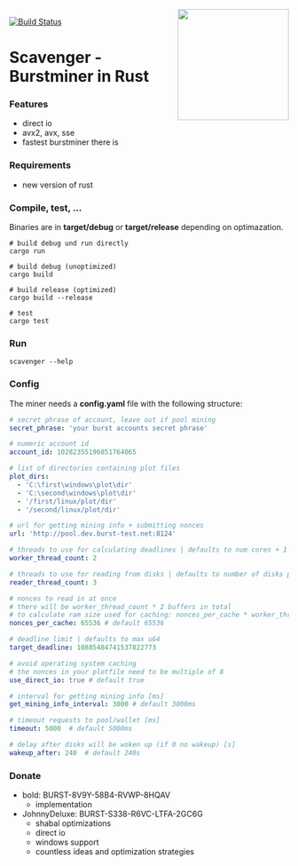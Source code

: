  <img align="right" src="https://i.imgur.com/LG63EqK.png" height="200">
 
 [![Build Status](https://travis-ci.org/PoC-Consortium/scavenger.svg?branch=master)](https://travis-ci.org/PoC-Consortium/scavenger)

# Scavenger - Burstminer in Rust

### Features
- direct io
- avx2, avx, sse
- fastest burstminer there is

### Requirements
- new version of rust

### Compile, test, ...

Binaries are in **target/debug** or **target/release** depending on optimazation.

``` shell
# build debug und run directly
cargo run

# build debug (unoptimized)
cargo build

# build release (optimized)
cargo build --release

# test
cargo test
```

### Run

```shell
scavenger --help
```

### Config

The miner needs a **config.yaml** file with the following structure:

``` yaml
# secret phrase of account, leave out if pool mining
secret_phrase: 'your burst accounts secret phrase'

# numeric account id
account_id: 10282355196851764065

# list of directories containing plot files
plot_dirs:
  - 'C:\first\windows\plot\dir'
  - 'C:\second\windows\plot\dir'
  - '/first/linux/plot/dir'
  - '/second/linux/plot/dir'

# url for getting mining info + submitting nonces
url: 'http://pool.dev.burst-test.net:8124'

# threads to use for calculating deadlines | defaults to num cores + 1
worker_thread_count: 2

# threads to use for reading from disks | defaults to number of disks plotfiles are spread over
reader_thread_count: 3

# nonces to read in at once
# there will be worker_thread_count * 2 buffers in total
# to calculate ram size used for caching: nonces_per_cache * worker_thread_count * 2 * 64
nonces_per_cache: 65536 # default 65536

# deadline limit | defaults to max u64
target_deadline: 10885484741537822773

# avoid operating system caching
# the nonces in your plotfile need to be multiple of 8
use_direct_io: true # default true

# interval for getting mining info [ms]
get_mining_info_interval: 3000 # default 3000ms

# timeout requests to pool/wallet [ms]
timeout: 5000  # default 5000ms

# delay after disks will be woken up (if 0 no wakeup) [s]
wakeup_after: 240  # default 240s
```

### Donate 
* bold: BURST-8V9Y-58B4-RVWP-8HQAV
  * implementation
* JohnnyDeluxe: BURST-S338-R6VC-LTFA-2GC6G
  * shabal optimizations
  * direct io
  * windows support
  * countless ideas and optimization strategies

